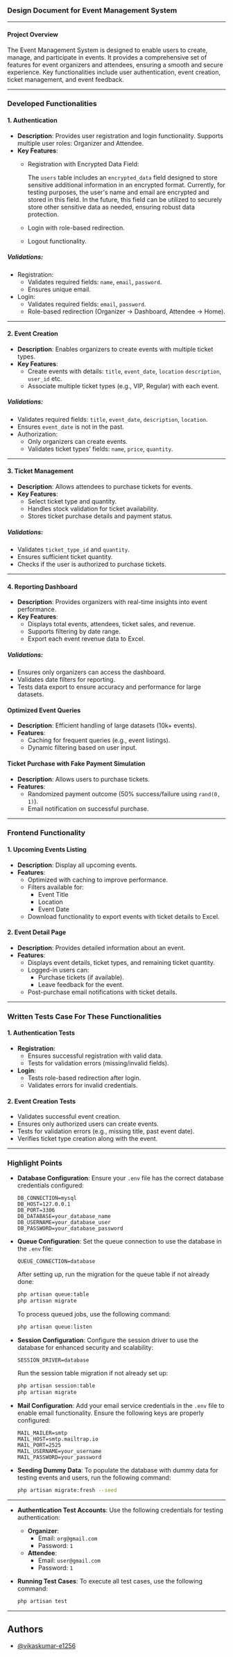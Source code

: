### Design Document for Event Management System

---

#### **Project Overview**

The Event Management System is designed to enable users to create, manage, and participate in events. It provides a comprehensive set of features for event organizers and attendees, ensuring a smooth and secure experience. Key functionalities include user authentication, event creation, ticket management, and event feedback.

---

### **Developed Functionalities**

#### **1. Authentication**
- **Description**: Provides user registration and login functionality. Supports multiple user roles: Organizer and Attendee.
- **Key Features**:
  - Registration with Encrypted Data Field:

    The `users` table includes an `encrypted_data` field designed to store sensitive additional information in an encrypted format. Currently, for testing purposes, the user's name and email are encrypted and stored in this field. In the future, this field can be utilized to securely store other sensitive data as needed, ensuring robust data protection.
  - Login with role-based redirection.
  - Logout functionality.

##### **Validations**:
- Registration:
  - Validates required fields: `name`, `email`, `password`.
  - Ensures unique email.
- Login:
  - Validates required fields: `email`, `password`.
  - Role-based redirection (Organizer → Dashboard, Attendee → Home).

---

#### **2. Event Creation**
- **Description**: Enables organizers to create events with multiple ticket types.
- **Key Features**:
  - Create events with details: `title`, `event_date`, `location` `description`, `user_id` etc.
  - Associate multiple ticket types (e.g., VIP, Regular) with each event.

##### **Validations**:
- Validates required fields: `title`, `event_date`, `description`, `location`.
- Ensures `event_date` is not in the past.
- Authorization:
  - Only organizers can create events.
  - Validates ticket types' fields: `name`, `price`, `quantity`.

---

#### **3. Ticket Management**
- **Description**: Allows attendees to purchase tickets for events.
- **Key Features**:
  - Select ticket type and quantity.
  - Handles stock validation for ticket availability.
  - Stores ticket purchase details and payment status.

##### **Validations**:
- Validates `ticket_type_id` and `quantity`.
- Ensures sufficient ticket quantity.
- Checks if the user is authorized to purchase tickets.

---

#### **4. Reporting Dashboard**
- **Description**: Provides organizers with real-time insights into event performance.
- **Key Features**:
  - Displays total events, attendees, ticket sales, and revenue.
  - Supports filtering by date range.
  - Export each event revenue data to Excel.

##### **Validations**:
- Ensures only organizers can access the dashboard.
- Validates date filters for reporting.
- Tests data export to ensure accuracy and performance for large datasets.

#### **Optimized Event Queries**
- **Description**: Efficient handling of large datasets (10k+ events).
- **Features**:
  - Caching for frequent queries (e.g., event listings).
  - Dynamic filtering based on user input.

#### **Ticket Purchase with Fake Payment Simulation**
- **Description**: Allows users to purchase tickets.
- **Features**:
  - Randomized payment outcome (50% success/failure using `rand(0, 1)`).
  - Email notification on successful purchase.

---

### **Frontend Functionality**

#### **1. Upcoming Events Listing**
- **Description**: Display all upcoming events.
- **Features**:
  - Optimized with caching to improve performance.
  - Filters available for:
    - Event Title
    - Location
    - Event Date
  - Download functionality to export events with ticket details to Excel.

#### **2. Event Detail Page**
- **Description**: Provides detailed information about an event.
- **Features**:
  - Displays event details, ticket types, and remaining ticket quantity.
  - Logged-in users can:
    - Purchase tickets (if available).
    - Leave feedback for the event.
  - Post-purchase email notifications with ticket details.

---

### **Written Tests Case For These Functionalities**

#### **1. Authentication Tests**
- **Registration**:
  - Ensures successful registration with valid data.
  - Tests for validation errors (missing/invalid fields).
- **Login**:
  - Tests role-based redirection after login.
  - Validates errors for invalid credentials.

#### **2. Event Creation Tests**
- Validates successful event creation.
- Ensures only authorized users can create events.
- Tests for validation errors (e.g., missing title, past event date).
- Verifies ticket type creation along with the event.

---

### Highlight Points

- **Database Configuration**:
  Ensure your `.env` file has the correct database credentials configured:
  ```
  DB_CONNECTION=mysql
  DB_HOST=127.0.0.1
  DB_PORT=3306
  DB_DATABASE=your_database_name
  DB_USERNAME=your_database_user
  DB_PASSWORD=your_database_password
  ```

- **Queue Configuration**:
  Set the queue connection to use the database in the `.env` file:
  ```
  QUEUE_CONNECTION=database
  ```
  After setting up, run the migration for the queue table if not already done:
  ```bash
  php artisan queue:table
  php artisan migrate
  ```
  To process queued jobs, use the following command:
  ```bash
  php artisan queue:listen
  ```

- **Session Configuration**:
  Configure the session driver to use the database for enhanced security and scalability:
  ```
  SESSION_DRIVER=database
  ```
  Run the session table migration if not already set up:
  ```bash
  php artisan session:table
  php artisan migrate
  ```

- **Mail Configuration**:
  Add your email service credentials in the `.env` file to enable email functionality. Ensure the following keys are properly configured:
  ```
  MAIL_MAILER=smtp
  MAIL_HOST=smtp.mailtrap.io
  MAIL_PORT=2525
  MAIL_USERNAME=your_username
  MAIL_PASSWORD=your_password
  ```

- **Seeding Dummy Data**:
  To populate the database with dummy data for testing events and users, run the following command:
  ```bash
  php artisan migrate:fresh --seed
  ```

---

- **Authentication Test Accounts**:
  Use the following credentials for testing authentication:
  - **Organizer**:
    - Email: `org@gmail.com`
    - Password: `1`
  - **Attendee**:
    - Email: `user@gmail.com`
    - Password: `1`

- **Running Test Cases**:
  To execute all test cases, use the following command:
  ```bash
  php artisan test
  ```

---

## Authors

- [@vikaskumar-e1256](https://www.github.com/vikask0101)
